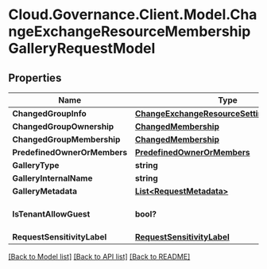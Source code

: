# Cloud.Governance.Client.Model.ChangeExchangeResourceMembershipGalleryRequestModel
## Properties

Name | Type | Description | Notes
------------ | ------------- | ------------- | -------------
**ChangedGroupInfo** | [**ChangeExchangeResourceSettingsGroupModel**](ChangeExchangeResourceSettingsGroupModel.md) |  | [optional] 
**ChangedGroupOwnership** | [**ChangedMembership**](ChangedMembership.md) |  | [optional] 
**ChangedGroupMembership** | [**ChangedMembership**](ChangedMembership.md) |  | [optional] 
**PredefinedOwnerOrMembers** | [**PredefinedOwnerOrMembers**](PredefinedOwnerOrMembers.md) |  | [optional] 
**GalleryType** | **string** |  | [optional] 
**GalleryInternalName** | **string** |  | [optional] 
**GalleryMetadata** | [**List&lt;RequestMetadata&gt;**](RequestMetadata.md) |  | [optional] 
**IsTenantAllowGuest** | **bool?** |  | [optional] [default to false]
**RequestSensitivityLabel** | [**RequestSensitivityLabel**](RequestSensitivityLabel.md) |  | [optional] 

[[Back to Model list]](../README.md#documentation-for-models) [[Back to API list]](../README.md#documentation-for-api-endpoints) [[Back to README]](../README.md)

